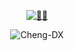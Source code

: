 <p align=center>
   <a href="https://github.com/Cheng-DX/Cheng-DX">
      <img title="🐰🐰" src="https://s1.ax1x.com/2022/04/05/qLiWtI.png" />
   </a>
</p>

<div align=center>
   <p align="center"> <img src="https://github-readme-stats.vercel.app/api?username=Cheng-DX&show_icons=true&theme=prussian" alt="Cheng-DX" /> </p>
</div>
